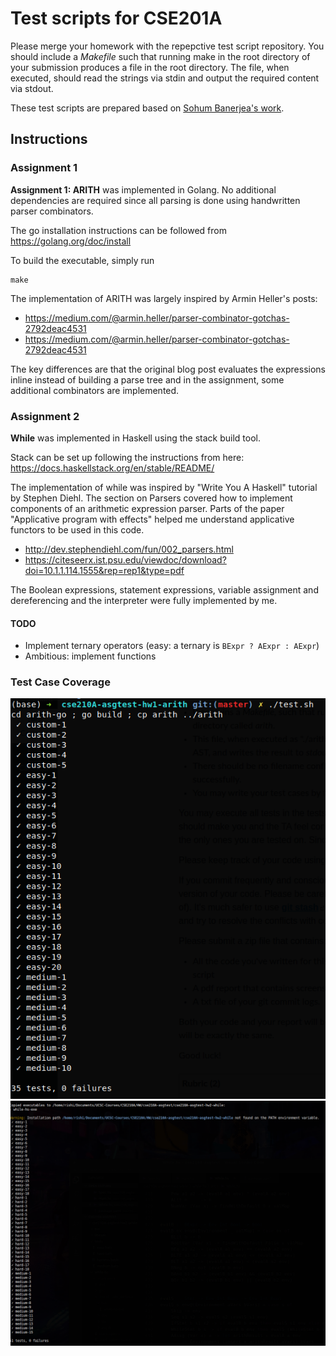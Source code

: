 # Test scripts for CSE201A

Please merge your homework with the repepctive test script repository. You should include a *Makefile* 
such that running make in the root directory of your submission produces a file in the root directory.
The file, when executed, should read the strings via stdin and output the required content via stdout.

These test scripts are prepared based on [Sohum Banerjea's work](https://github.com/SohumB/cse210A-asgtest/tree/master).

## Instructions

### Assignment 1

**Assignment 1: ARITH** was implemented in Golang. No additional dependencies are required since all parsing is done using handwritten parser combinators.

The go installation instructions can be followed from https://golang.org/doc/install

To build the executable, simply run
```
make
```

The implementation of ARITH was largely inspired by Armin Heller's posts:
* https://medium.com/@armin.heller/parser-combinator-gotchas-2792deac4531
* https://medium.com/@armin.heller/parser-combinator-gotchas-2792deac4531

The key differences are that the original blog post evaluates the expressions inline instead of building a parse tree and in the assignment, some additional combinators are implemented.

### Assignment 2
**While** was implemented in Haskell using the stack build tool. 

Stack can be set up following the instructions from here: https://docs.haskellstack.org/en/stable/README/

The implementation of while was inspired by "Write You A Haskell" tutorial by Stephen Diehl. The section on Parsers covered how to implement components of an arithmetic expression parser. Parts of the paper "Applicative program with effects" helped me understand applicative functors to be used in this code. 

* http://dev.stephendiehl.com/fun/002_parsers.html
* https://citeseerx.ist.psu.edu/viewdoc/download?doi=10.1.1.114.1555&rep=rep1&type=pdf

The Boolean expressions, statement expressions, variable assignment and dereferencing and the interpreter were fully implemented by me.

#### TODO
* Implement ternary operators (easy: a ternary is `BExpr ? AExpr : AExpr`)
* Ambitious: implement functions

### Test Case Coverage
![ARITH cases](arith-tests.png)
![WHILE cases](while-tests.png)